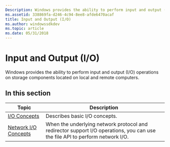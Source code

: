 ```yaml
---
Description: Windows provides the ability to perform input and output (I/O) operations on storage components located on local and remote computers.
ms.assetid: 338869fa-d246-4c94-8ee8-afde6470acaf
title: Input and Output (I/O)
ms.author: windowssdkdev
ms.topic: article
ms.date: 05/31/2018
---
```


# Input and Output (I/O)

Windows provides the ability to perform input and output (I/O) operations on storage components located on local and remote computers.

## In this section



| Topic                                                       | Description                                                                                                                             |
|-------------------------------------------------------------|-----------------------------------------------------------------------------------------------------------------------------------------|
| [I/O Concepts](i-o-concepts.md)<br/>                 | Describes basic I/O concepts.<br/>                                                                                                |
| [Network I/O Concepts](network-i-o-concepts.md)<br/> | When the underlying network protocol and redirector support I/O operations, you can use the file API to perform network I/O.<br/> |



 

 

 




